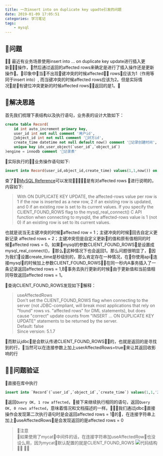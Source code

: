 ```yaml
---
title: 一次insert into on duplicate key upadte引发的问题
date: 2019-01-09 17:05:51
categories: 学习笔记
tags:
    - mysql
---
```


## 问题

  最近有业务场景使用insert into ... on duplicate key update进行插入更新操作，然后通过返回的affected rows来确定是进行了插入操作还是更新操作。印象中当不出现键冲突的时候affected rows应该为1（作用等同于insert into）, 而当键冲突的时候affected rows应该为2。但是实际情况是有键位冲突更新的时候affected rows返回的是1。  


<!-- more -->
## 解决思路

  首先我们梳理下表结构以及执行语句，业务表的设计大致如下：

```SQL
create table Record(
    id int auto_increment primary key,
    user_id int not null comment '用户id',
    object_id int not null comment '对方id',
    create_time datetime not null default now() comment '记录创建时间',
    unique key idx_user_object(`user_id`,`object_id`)
)engine = innodb comment '记录表'
```

实际执行的业务操作语句如下:

```SQL
insert into Record(user_id,object_id,create_time) values(1,1,now()) on duplicate key update set create_time = now()
```

查了[MySQL Reference](https://dev.mysql.com/doc/refman/5.7/en/insert-on-duplicate.html)可以发现是有对affected rows 进行说明的，内容如下:
>With ON DUPLICATE KEY UPDATE, the affected-rows value per row is 1 if the row is inserted as a new row, 2 if an existing row is updated, and 0 if an existing row is set to its current values. If you specify the CLIENT_FOUND_ROWS flag to the mysql_real_connect() C API function when connecting to mysqld, the affected-rows value is 1 (not 0) if an existing row is set to its current values.  

也就是说当无主键冲突的时候affected row = 1；主键冲突的时候回去自定义更新记录 affected rows = 2；主键冲突但是自定义更新的值和原有值相同的时候affected rows = 0。如果mysql的参数CLIENT_FOUND_ROWS是设置成mysql_real_connect()，那么这种情况下也会返回1。那么问题很明显了，因为我们设置create_time是秒级别的，那么肯定存在一种情况，在你使用api连接mysql的时候加上参数CLIENT_FOUND_ROWS，在同一秒内A事务插入了一条记录返回affected rows = 1,B事务去执行更新的时候由于更新值和当前值相同导致返回affected rows = 1。

查询CLIENT_FOUND_ROWS发现如下解释：
>useAffectedRows  
>Don't set the CLIENT_FOUND_ROWS flag when connecting to the server (not JDBC-compliant, will break most applications that rely on "found" rows vs. "affected rows" for DML statements), but does cause "correct" update counts from "INSERT ... ON DUPLICATE KEY UPDATE" statements to be returned by the server.  
Default: false  
Since version: 5.1.7

而默认jdbc是会默认传递CLIENT_FOUND_ROWS的，也就是返回的是寻找到的行，当然可以在连接参数上加上userAffectedRows=true来让其返回收影响的行

## 问题验证

直接在库中执行

```SQL
insert into `Record`(`user_id`,`object_id`,`create_time`) values(1,1,'2019-1-9 19:03:33') on duplicate key update create_time = '2019-1-9 19:03:33'
```

返回```Query OK, 1 row affected```，接下来继续执行相同的语句，返回```Query OK, 0 rows affected```，意味着情况和文档描述的一样。我们通过jdbc直接操作会发现第二次执行语句时是会返回affected rows = 1的，在连接字符串上加上useAffectedRows是会发现返回的是affected rows = 0 

> 注意  
如果使用了mycat中间件的话，在连接字符串加useAffectedRow也没设么用，因为mycat默认配置的就是CLIENT_FOUND_ROWS
![代码结构](/assets/blogImg/mycat-img01.jpg)
